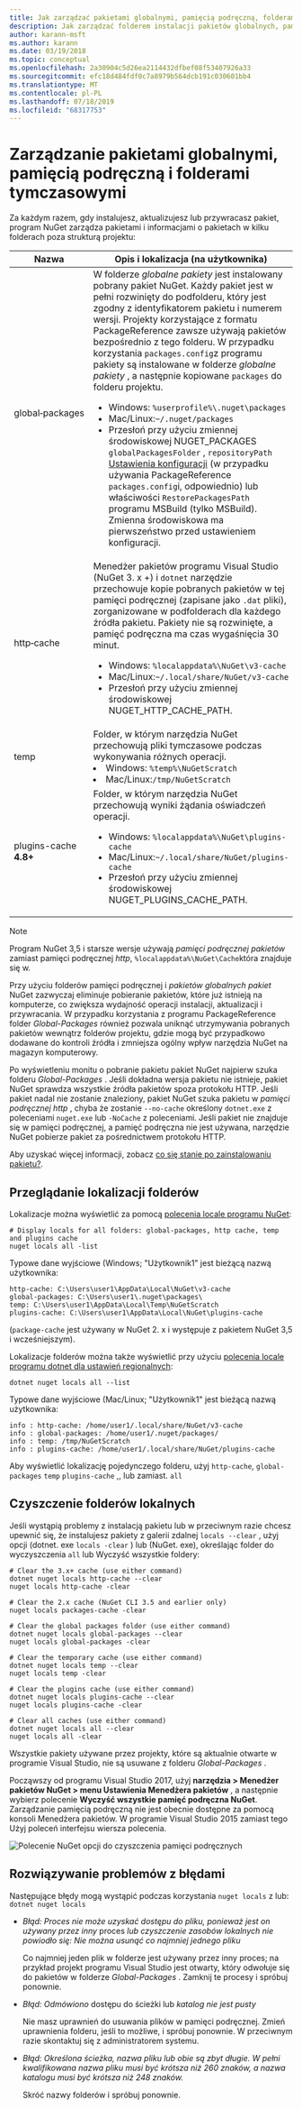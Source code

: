 ```yaml
---
title: Jak zarządzać pakietami globalnymi, pamięcią podręczną, folderami tymczasowymi w pakiecie NuGet
description: Jak zarządzać folderem instalacji pakietów globalnych, pamięci podręcznej pakietów i folderami tymczasowymi, które istnieją na komputerze, które są używane podczas instalowania, przywracania i aktualizowania pakietów.
author: karann-msft
ms.author: karann
ms.date: 03/19/2018
ms.topic: conceptual
ms.openlocfilehash: 2a30904c5d26ea2114432dfbef08f53407926a33
ms.sourcegitcommit: efc18d484fdf0c7a8979b564dcb191c030601bb4
ms.translationtype: MT
ms.contentlocale: pl-PL
ms.lasthandoff: 07/18/2019
ms.locfileid: "68317753"
---
```

# <a name="managing-the-global-packages-cache-and-temp-folders"></a>Zarządzanie pakietami globalnymi, pamięcią podręczną i folderami tymczasowymi

Za każdym razem, gdy instalujesz, aktualizujesz lub przywracasz pakiet, program NuGet zarządza pakietami i informacjami o pakietach w kilku folderach poza strukturą projektu:

| Nazwa | Opis i lokalizacja (na użytkownika)|
| --- | --- |
| global&#8209;packages | W folderze *globalne pakiety* jest instalowany pobrany pakiet NuGet. Każdy pakiet jest w pełni rozwinięty do podfolderu, który jest zgodny z identyfikatorem pakietu i numerem wersji. Projekty korzystające z formatu PackageReference zawsze używają pakietów bezpośrednio z tego folderu. W przypadku korzystania `packages.config`z programu pakiety są instalowane w folderze *globalne pakiety* , a następnie kopiowane `packages` do folderu projektu.<br/><ul><li>Windows: `%userprofile%\.nuget\packages`</li><li>Mac/Linux:`~/.nuget/packages`</li><li>Przesłoń przy użyciu zmiennej środowiskowej NUGET_PACKAGES `globalPackagesFolder` , `repositoryPath` [Ustawienia konfiguracji](../reference/nuget-config-file.md#config-section) (w przypadku używania PackageReference `packages.config`i, odpowiednio) lub właściwości `RestorePackagesPath` programu MSBuild (tylko MSBuild). Zmienna środowiskowa ma pierwszeństwo przed ustawieniem konfiguracji.</li></ul> |
| http&#8209;cache | Menedżer pakietów programu Visual Studio (NuGet 3. x +) i `dotnet` narzędzie przechowuje kopie pobranych pakietów w tej pamięci podręcznej (zapisane jako `.dat` pliki), zorganizowane w podfolderach dla każdego źródła pakietu. Pakiety nie są rozwinięte, a pamięć podręczna ma czas wygaśnięcia 30 minut.<br/><ul><li>Windows: `%localappdata%\NuGet\v3-cache`</li><li>Mac/Linux:`~/.local/share/NuGet/v3-cache`</li><li>Przesłoń przy użyciu zmiennej środowiskowej NUGET_HTTP_CACHE_PATH.</li></ul> |
| temp | Folder, w którym narzędzia NuGet przechowują pliki tymczasowe podczas wykonywania różnych operacji.<br/><li>Windows: `%temp%\NuGetScratch`</li><li>Mac/Linux:`/tmp/NuGetScratch`</li></ul> |
| plugins-cache **4.8+** | Folder, w którym narzędzia NuGet przechowują wyniki żądania oświadczeń operacji.<br/><ul><li>Windows: `%localappdata%\NuGet\plugins-cache`</li><li>Mac/Linux:`~/.local/share/NuGet/plugins-cache`</li><li>Przesłoń przy użyciu zmiennej środowiskowej NUGET_PLUGINS_CACHE_PATH.</li></ul> |

> [!Note]
> Program NuGet 3,5 i starsze wersje używają *pamięci podręcznej pakietów* zamiast pamięci podręcznej *http*, `%localappdata%\NuGet\Cache`która znajduje się w.

Przy użyciu folderów pamięci podręcznej i *pakietów globalnych pakiet* NuGet zazwyczaj eliminuje pobieranie pakietów, które już istnieją na komputerze, co zwiększa wydajność operacji instalacji, aktualizacji i przywracania. W przypadku korzystania z programu PackageReference folder *Global-Packages* również pozwala uniknąć utrzymywania pobranych pakietów wewnątrz folderów projektu, gdzie mogą być przypadkowo dodawane do kontroli źródła i zmniejsza ogólny wpływ narzędzia NuGet na magazyn komputerowy.

Po wyświetleniu monitu o pobranie pakietu pakiet NuGet najpierw szuka folderu *Global-Packages* . Jeśli dokładna wersja pakietu nie istnieje, pakiet NuGet sprawdza wszystkie źródła pakietów spoza protokołu HTTP. Jeśli pakiet nadal nie zostanie znaleziony, pakiet NuGet szuka pakietu w *pamięci podręcznej http* , chyba że zostanie `--no-cache` określony `dotnet.exe` z poleceniami `nuget.exe` lub `-NoCache` z poleceniami. Jeśli pakiet nie znajduje się w pamięci podręcznej, a pamięć podręczna nie jest używana, narzędzie NuGet pobierze pakiet za pośrednictwem protokołu HTTP.

Aby uzyskać więcej informacji, zobacz [co się stanie po zainstalowaniu pakietu?](../concepts/package-installation-process.md).

## <a name="viewing-folder-locations"></a>Przeglądanie lokalizacji folderów

Lokalizacje można wyświetlić za pomocą [polecenia locale programu NuGet](../reference/cli-reference/cli-ref-locals.md):

```cli
# Display locals for all folders: global-packages, http cache, temp and plugins cache
nuget locals all -list
```

Typowe dane wyjściowe (Windows; "Użytkownik1" jest bieżącą nazwą użytkownika:

```output
http-cache: C:\Users\user1\AppData\Local\NuGet\v3-cache
global-packages: C:\Users\user1\.nuget\packages\
temp: C:\Users\user1\AppData\Local\Temp\NuGetScratch
plugins-cache: C:\Users\user1\AppData\Local\NuGet\plugins-cache
```

(`package-cache` jest używany w NuGet 2. x i występuje z pakietem NuGet 3,5 i wcześniejszym).

Lokalizacje folderów można także wyświetlić przy użyciu [polecenia locale programu dotnet dla ustawień regionalnych](/dotnet/core/tools/dotnet-nuget-locals):

```cli
dotnet nuget locals all --list
```

Typowe dane wyjściowe (Mac/Linux; "Użytkownik1" jest bieżącą nazwą użytkownika:

```output
info : http-cache: /home/user1/.local/share/NuGet/v3-cache
info : global-packages: /home/user1/.nuget/packages/
info : temp: /tmp/NuGetScratch
info : plugins-cache: /home/user1/.local/share/NuGet/plugins-cache
```

Aby wyświetlić lokalizację pojedynczego folderu, użyj `http-cache`, `global-packages` `temp` `plugins-cache` ,, lub zamiast. `all`

## <a name="clearing-local-folders"></a>Czyszczenie folderów lokalnych

Jeśli wystąpią problemy z instalacją pakietu lub w przeciwnym razie chcesz upewnić się, że instalujesz pakiety z galerii zdalnej `locals --clear` , użyj opcji (dotnet. exe `locals -clear` ) lub (NuGet. exe), określając folder do wyczyszczenia `all` lub Wyczyść wszystkie foldery:

```cli
# Clear the 3.x+ cache (use either command)
dotnet nuget locals http-cache --clear
nuget locals http-cache -clear

# Clear the 2.x cache (NuGet CLI 3.5 and earlier only)
nuget locals packages-cache -clear

# Clear the global packages folder (use either command)
dotnet nuget locals global-packages --clear
nuget locals global-packages -clear

# Clear the temporary cache (use either command)
dotnet nuget locals temp --clear
nuget locals temp -clear

# Clear the plugins cache (use either command)
dotnet nuget locals plugins-cache --clear
nuget locals plugins-cache -clear

# Clear all caches (use either command)
dotnet nuget locals all --clear
nuget locals all -clear
```

Wszystkie pakiety używane przez projekty, które są aktualnie otwarte w programie Visual Studio, nie są usuwane z folderu *Global-Packages* .

Począwszy od programu Visual Studio 2017, użyj **narzędzia > Menedżer pakietów NuGet > menu Ustawienia Menedżera pakietów** , a następnie wybierz polecenie **Wyczyść wszystkie pamięć podręczna NuGet**. Zarządzanie pamięcią podręczną nie jest obecnie dostępne za pomocą konsoli Menedżera pakietów. W programie Visual Studio 2015 zamiast tego Użyj poleceń interfejsu wiersza polecenia.

![Polecenie NuGet opcji do czyszczenia pamięci podręcznych](media/options-clear-caches.png)

## <a name="troubleshooting-errors"></a>Rozwiązywanie problemów z błędami

Następujące błędy mogą wystąpić podczas korzystania `nuget locals` z lub: `dotnet nuget locals`

- *Błąd: Proces nie może uzyskać dostępu do <package> pliku, ponieważ jest on używany przez inny* proces *lub czyszczenie zasobów lokalnych nie powiodło się: Nie można usunąć co najmniej jednego pliku*

    Co najmniej jeden plik w folderze jest używany przez inny proces; na przykład projekt programu Visual Studio jest otwarty, który odwołuje się do pakietów w folderze *Global-Packages* . Zamknij te procesy i spróbuj ponownie.

- *Błąd: <path> Odmówiono* dostępu do ścieżki lub *katalog nie jest pusty*

    Nie masz uprawnień do usuwania plików w pamięci podręcznej. Zmień uprawnienia folderu, jeśli to możliwe, i spróbuj ponownie. W przeciwnym razie skontaktuj się z administratorem systemu.

- *Błąd: Określona ścieżka, nazwa pliku lub obie są zbyt długie. W pełni kwalifikowana nazwa pliku musi być krótsza niż 260 znaków, a nazwa katalogu musi być krótsza niż 248 znaków.*

    Skróć nazwy folderów i spróbuj ponownie.
